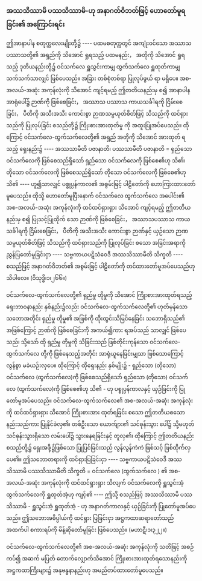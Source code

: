 ### အဿသိဿာမိ ပဿသိဿာမိ-ဟု အနာဂတ်ဝိဘတ်ဖြင့် ဟောတော်မူရခြင်း၏ အကြောင်းရင်း

ဤအာနာပါန စတုက္ကလေးမျိုးတို့၌ ---- ပထမစတုက္ကတွင် အကျုံးဝင်သော အဿာသ ပဿာသတို့၏ အရှည်ကို သိအောင် ရှုရသည့် ပထမနည်း， အတိုကို သိအောင် ရှုရသည့် ဒုတိယနည်းတို့၌ ဝင်သက်လေ ရှူသွင်းကာမျှ ထွက်သက်လေ ရှူထုတ်ကာမျှ သက်သက်သာလျှင် ဖြစ်ပေသည်။ 
အခြား တစ်စုံတစ်ရာ ပြုလုပ်ဖွယ် ရာ မရှိပေ။ 
အစ-အလယ်-အဆုံး အကုန်လုံးကို သိအောင် ကျင့်ရမည့် ဤတတိယနည်းမှ စ၍ အာနာပါန အာရုံပေါ်၌ ဉာဏ်ကို ဖြစ်စေခြင်း， အဿာသ ပဿာသ ကာယသင်္ခါရကို ငြိမ်းစေခြင်း， ပီတိကို အသီးအသီး ကောင်းစွာ ဉာဏသမ္ပယုတ်စိတ်ဖြင့် သိသည်ကို ထင်ရှားသည်ကို ပြုလုပ်ခြင်း စသည်တို့၌ ကြိုးစားအားထုတ်မှု ကို အထူးပြုအပ်ပေသည်။ 
ထိုကြောင့် ဝင်သက်လေ-ထွက်သက်လေတို့၏ အရှည် အတိုကို သိအောင် အားထုတ် ရသည့် ရှေးနည်း၌ ---- အဿသာမီတိ ပဇာနာတိ၊ ပဿသာမီတိ ပဇာနာတိ = ရှည်သော ဝင်သက်လေကို ဖြစ်စေသည်ရှိသော် ရှည်သော ဝင်သက်လေကို ဖြစ်စေ၏ဟု သိ၏၊ တိုသော ဝင်သက်လေကို ဖြစ်စေသည်ရှိသော် တိုသော ဝင်သက်လေကို ဖြစ်စေ၏ဟု သိ၏ ---- ဟူ၍သာလျှင် ပစ္စုပ္ပန်ကာလ၏ အစွမ်းဖြင့် ပါဠိတော်ကို ဟောကြားထားတော်မူပေသည်။ 
ထိုသို့ ဟောတော်မူပြီးနောက် ဝင်သက်လေ ထွက်သက်လေ အပေါင်း၏ အစ-အလယ်-အဆုံး အကုန်လုံးကို ထင်ထင်ရှားရှား သိအောင် ကျင့်ရမည့် ဤတတိယနည်းမှ စ၍ ပြုသင့်ပြုထိုက် သော ဉာဏ်ကို ဖြစ်စေခြင်း， အဿာသပဿာသ ကာယသင်္ခါရကို ငြိမ်းစေခြင်း， ပီတိကို အသီးအသီး ကောင်းစွာ ဉာဏ်နှင့် ယှဉ်သော ဉာဏသမ္ပယုတ်စိတ်ဖြင့် သိသည်ကို ထင်ရှားသည်ကို ပြုလုပ်ခြင်း စသော အခြင်းအရာကို ညွှန်ပြတော်မူခြင်းငှာ ---- သဗ္ဗကာယပဋိသံဝေဒီ အဿသိဿာမီတိ သိက္ခတိ ---- စသည်ဖြင့် အနာဂတ်ဝိဘတ်၏ အစွမ်းဖြင့် ပါဠိတော်ကို တင်ထားတော်မူအပ်ပေသည်ဟု သိပါလေ။ (ဝိသုဒ္ဓိ၊၁၊၂၆၆။)

ဝင်သက်လေ-ထွက်သက်လေတို့၏ ရှည်မှု တိုမှုကို သိအောင် ကြိုးစားအားထုတ်ရသည့် ရှေးဘာ၀နာနည်း နှစ်နည်း၌လည်း ဝင်သက်လေ-ထွက်သက်လေတို့၏ ဟုတ်မှန်သော သဘောအတိုင်း ရှည်မှု တိုမှု၏ အဖြစ်ကို ထိုးထွင်းသိမြင်နေခြင်း သဘောရှိသည်၏ အဖြစ်ကြောင့် ဉာဏ်ကို ဖြစ်စေခြင်းကို အကယ်၍ကား ရအပ်သည် သာလျှင် ဖြစ်ပေသည်၊ သို့သော် ထို ရှည်မှု တိုမှုကို သိခြင်းသည် ဖြစ်တိုင်းကုန်သော ဝင်သက်လေ-ထွက်သက်လေ တို့ကို ဖြစ်နေသည့်အတိုင်း အာရုံယူနေခြင်းမျှသာ ဖြစ်သောကြောင့် လွန်စွာ မခဲယဉ်းလှပေ။ 
ထိုကြောင့် ထိုရှေးနည်း နှစ်မျိုး၌ - ရှည်သော (တိုသော) ဝင်သက်လေ (ထွက်သက်လေ)ကို ဖြစ်စေသည်ရှိသော် ရှည်သော (တိုသော) ဝင်သက်လေ (ထွက်သက်လေ)ကို ဖြစ်စေ၏ဟု သိ၏ - ဟု ပစ္စုပ္ပန်ကာလနှင့် ယှဉ်ခြင်းကို ပြုတော်မူအပ်ပေသည်။
ဝင်သက်လေ-ထွက်သက်လေ၏ အစ-အလယ်-အဆုံး အကုန်လုံးကို ထင်ထင်ရှားရှား သိအောင် ကြိုးစားအား ထုတ်ရခြင်း စသော ဤတတိယစသော နည်းသည်ကား ပြုနိုင်ခဲလှ၏၊ တစ်ဦးသော ယောက်ျား၏ သင်ဓုန်းသွား ပေါ်၌ သို့မဟုတ် သင်ဓုန်းသွားရှိသော လမ်းပေါ်၌ သွားနေရခြင်းနှင့် တူလှ၏၊ ထိုကြောင့် ဤတတိယနည်း စသည်တို့၌ ရှေးအဖို့၌ဖြစ်သော ပြုပြင်ခြင်းသည် လွန်လွန်ကဲကဲ ဖြစ်သင့် ဖြစ်ထိုက်လှပေ၏။ 
ဤသဘောတရားကို ထင်ရှားပြခြင်းငှာ ---- သဗ္ဗကာယပဋိသံဝေဒီ အဿသိဿာမိ ပဿသိဿာမီတိ သိက္ခတိ = ဝင်သက်လေ (ထွက်သက်လေ ) ၏ အစ-အလယ်-အဆုံး အကုန်လုံးကို ထင်ထင်ရှားရှား သိလျက် ဝင်သက်လေကို ရှူသွင်းအံ့ ထွက်သက်လေကို ရှူထုတ်အံ့ဟု ကျင့်၏ ---- ဤသို့ စသည်ဖြင့် အဿသိဿာမိ ပဿသိဿာမိ - ရှူသွင်းအံ့ ရှူထုတ်အံ့ - ဟု အနာဂတ်ကာလနှင့် ယှဉ်ခြင်းကို ပြုတော်မူအပ်ပေသည်။ 
ဤသဘောအဓိပ္ပါယ်ကို ထင်ရှား ပြခြင်းငှာ အဋ္ဌကထာဆရာတော်သည် အထက်ပါ စကားရပ်ကို မိန့်ဆိုတော်မူခြင်း ဖြစ်ပေသည်။
<r>(မဟာဋီ၊၁၊၃၂၂။)</r>

ဝင်သက်လေ-ထွက်သက်လေတို့၏ အစ-အလယ်-အဆုံး အကုန်လုံးကို သတိဖြင့် အစဉ်ကပ်၍ အဆက် မပြတ် တောက်လျှောက်သိအောင် ကြိုးစားအားထုတ်ရသောနည်းကို အဋ္ဌကထာကြီးများ၌ အနုဗန္ဓနာနည်းဟု အမည်တပ်ထားတော်မူပေသည်။